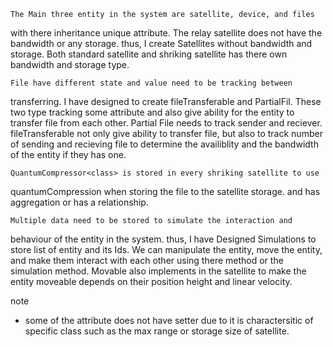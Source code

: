     The Main three entity in the system are satellite, device, and files
with there inheritance unique attribute. The relay satellite does not have the bandwidth or any storage. thus, I create Satellites without bandwidth and storage. Both standard satellite and shriking satellite has there own bandwidth and storage type. 

    File have different state and value need to be tracking between 
transferring. I have designed to create fileTransferable<Interface> and 
PartialFil<extends Files>. These two type tracking some attribute and also give ability for the entity to transfer file from each other. Partial File needs to track sender and reciever. fileTransferable not only give ability to transfer file, but also to track number of sending and recieving file to determine the availiblity and the bandwidth of the entity if they has one. 

    QuantumCompressor<class> is stored in every shriking satellite to use
quantumCompression when storing the file to the satellite storage. and has aggregation or has a relationship. 


    Multiple data need to be stored to simulate the interaction and 
behaviour of the entity in the system. thus, I have Designed Simulations<Class> to store list of entity and its Ids. We can manipulate the entity, move the entity, and make them interact with each other using there method or the simulation method. Movable also implements in the satellite to make the entity moveable depends on their position height and linear velocity. 

note
- some of the attribute does not have setter due to it is charactersitic of specific class such as the max range or storage size of satellite.
